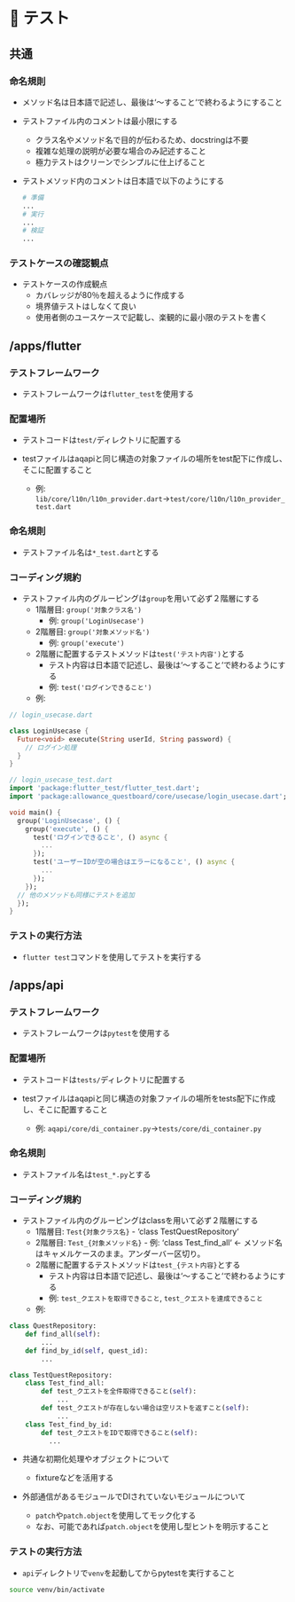 # 🧪 テスト

## 共通
### 命名規則
- メソッド名は日本語で記述し、最後は‘〜すること‘で終わるようにすること

- テストファイル内のコメントは最小限にする
  - クラス名やメソッド名で目的が伝わるため、docstringは不要
  - 複雑な処理の説明が必要な場合のみ記述すること
  - 極力テストはクリーンでシンプルに仕上げること

- テストメソッド内のコメントは日本語で以下のようにする
  ```python
  # 準備
  ...
  # 実行
  ...
  # 検証
  ...
  ```

### テストケースの確認観点
- テストケースの作成観点
	- カバレッジが80％を超えるように作成する
	- 境界値テストはしなくて良い
	- 使用者側のユースケースで記載し、楽観的に最小限のテストを書く

## /apps/flutter
### テストフレームワーク
- テストフレームワークは`flutter_test`を使用する

### 配置場所
- テストコードは`test/`ディレクトリに配置する

- testファイルはaqapiと同じ構造の対象ファイルの場所をtest配下に作成し、そこに配置すること
  - 例: `lib/core/l10n/l10n_provider.dart`→`test/core/l10n/l10n_provider_test.dart`

### 命名規則
- テストファイル名は`*_test.dart`とする

### コーディング規約
- テストファイル内のグルーピングは`group`を用いて必ず２階層にする
  - 1階層目: `group('対象クラス名')`
    - 例: `group('LoginUsecase')`
  - 2階層目: `group('対象メソッド名')`
    - 例: `group('execute')`
  - 2階層に配置するテストメソッドは`test('テスト内容')`とする
    - テスト内容は日本語で記述し、最後は‘〜すること‘で終わるようにする
    - 例: `test('ログインできること')`
  - 例:
```dart
// login_usecase.dart

class LoginUsecase {
  Future<void> execute(String userId, String password) {
    // ログイン処理
  }
}

// login_usecase_test.dart
import 'package:flutter_test/flutter_test.dart';
import 'package:allowance_questboard/core/usecase/login_usecase.dart';

void main() {
  group('LoginUsecase', () {
    group('execute', () {
      test('ログインできること', () async {
        ...
      });
      test('ユーザーIDが空の場合はエラーになること', () async {
        ...
      });
    });
  // 他のメソッドも同様にテストを追加
  });
}
```

### テストの実行方法
- `flutter test`コマンドを使用してテストを実行する

## /apps/api
### テストフレームワーク
- テストフレームワークは`pytest`を使用する

### 配置場所
- テストコードは`tests/`ディレクトリに配置する

- testファイルはaqapiと同じ構造の対象ファイルの場所をtests配下に作成し、そこに配置すること
  - 例: `aqapi/core/di_container.py`→`tests/core/di_container.py`

### 命名規則
- テストファイル名は`test_*.py`とする

### コーディング規約
- テストファイル内のグルーピングはclassを用いて必ず２階層にする
  - 1階層目: `Test{対象クラス名}`
		- ‘class TestQuestRepository‘
  - 2階層目: `Test_{対象メソッド名}`
		- 例: ‘class Test_find_all‘ <- メソッド名はキャメルケースのまま。アンダーバー区切り。
  - 2階層に配置するテストメソッドは`test_{テスト内容}`とする
    - テスト内容は日本語で記述し、最後は‘〜すること‘で終わるようにする
    - 例: `test_クエストを取得できること`, `test_クエストを達成できること`
  - 例:
```python
class QuestRepository:
    def find_all(self):
        ...
    def find_by_id(self, quest_id):
        ...

class TestQuestRepository:
    class Test_find_all:
        def test_クエストを全件取得できること(self):
            ...
        def test_クエストが存在しない場合は空リストを返すこと(self):
            ...
    class Test_find_by_id:
        def test_クエストをIDで取得できること(self):
          ...
```

- 共通な初期化処理やオブジェクトについて
	- fixtureなどを活用する

- 外部通信があるモジュールでDIされていないモジュールについて
  - `patch`や`patch.object`を使用してモック化する
  - なお、可能であれば`patch.object`を使用し型ヒントを明示すること

### テストの実行方法
- `api`ディレクトリで`venv`を起動してからpytestを実行すること
```bash
source venv/bin/activate
```
